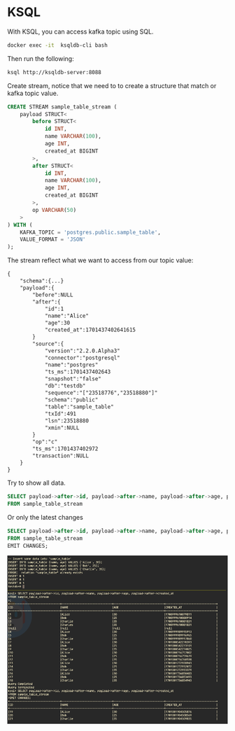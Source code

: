 # KSQL

With KSQL, you can access kafka topic using SQL.

```bash
docker exec -it  ksqldb-cli bash
```

Then run the following:

```bash
ksql http://ksqldb-server:8088
```

Create stream, notice that we need to to create a structure that match or kafka topic value.

```sql
CREATE STREAM sample_table_stream (
    payload STRUCT<
        before STRUCT<
            id INT,
            name VARCHAR(100),
            age INT,
            created_at BIGINT
        >,
        after STRUCT<
            id INT,
            name VARCHAR(100),
            age INT,
            created_at BIGINT
        >,
        op VARCHAR(50)
    >
) WITH (
    KAFKA_TOPIC = 'postgres.public.sample_table',
    VALUE_FORMAT = 'JSON'
);
```

The stream reflect what we want to access from our topic value:

```
{
    "schema":{...}
    "payload":{
        "before":NULL
        "after":{
            "id":1
            "name":"Alice"
            "age":30
            "created_at":1701437402641615
        }
        "source":{
            "version":"2.2.0.Alpha3"
            "connector":"postgresql"
            "name":"postgres"
            "ts_ms":1701437402643
            "snapshot":"false"
            "db":"testdb"
            "sequence":"["23518776","23518880"]"
            "schema":"public"
            "table":"sample_table"
            "txId":491
            "lsn":23518880
            "xmin":NULL
        }
        "op":"c"
        "ts_ms":1701437402972
        "transaction":NULL
    }
}
```

Try to show all data.

```sql
SELECT payload->after->id, payload->after->name, payload->after->age, payload->after->created_at
FROM sample_table_stream 
```

Or only the latest changes

```sql
SELECT payload->after->id, payload->after->name, payload->after->age, payload->after->created_at
FROM sample_table_stream 
EMIT CHANGES;
```

![](img/ksql-insert.png)